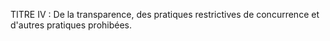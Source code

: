 TITRE IV : De la transparence, des pratiques restrictives de concurrence et d'autres pratiques prohibées.
